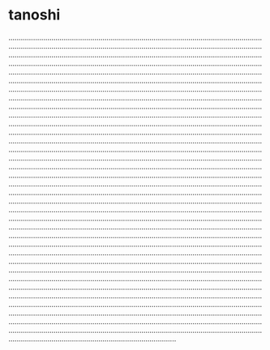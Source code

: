 # tanoshi

......................................................................................................................................................................................................................................................................................................................................................................................................................................................................................................................................................................................................................................................................................................................................................................................................................................................................................................................................................................................................................................................................................................................................................................................................................................................................................................................................................................................................................................................................................................................................................................................................................................................................................................................................................................................................................................................................................................................................................................................................................................................................................................................................................................................................................................................................................................................................................................................................................................................................................................................................................................................................................................................................................................................................................................................................................................................................................................................................................................................................................................................................................................................................................................................................................................................................................................................................................................................................................................................................................................................................................................................................................................................................................................................................................................................................................................................................................................................................................................................................................................................................................................................................................................................................................................................................................................................................................................................................................................................................................................................................................................................................